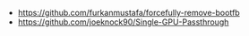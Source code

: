 - https://github.com/furkanmustafa/forcefully-remove-bootfb
- https://github.com/joeknock90/Single-GPU-Passthrough
